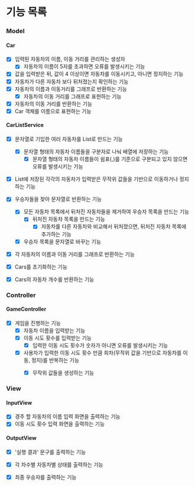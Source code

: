 # 기능 목록

### Model

#### Car
  + [x] 입력된 자동차의 이름, 이동 거리를 관리하는 생성자
      + [x] 자동차의 이름이 5자를 초과하면 오류를 발생시키는 기능
  + [x] 값을 입력받은 뒤, 값이 4 이상이면 자동차를 이동시키고, 아니면 정지하는 기능
  + [x] 자동차가 다른 자동차 보다 뒤처졌는지 확인하는 기능
  + [x] 자동차의 이름과 이동거리를 그래프로 반환하는 기능
    + [x] 자동차의 이동 거리를 그래프로 표현하는 기능
  + [x] 자동차의 이동 거리를 반환하는 기능
  + [X] Car 객체를 이름으로 표현하는 기능

#### CarListService
  + [x] 문자열로 기입한 여러 자동차를 List<Car>로 만드는 기능
    + [x] 문자열 형태의 자동차 이름들을 구분자로 나눠 배열에 저장하는 기능
      + [x] 문자열 형태의 자동차 이름들이 쉼표(,)를 기준으로 구분되고 있지 않으면 오류를 발생시키는 기능
  + [x] List에 저장된 각각의 자동차가 입력받은 무작위 값들을 기반으로 이동하거나 정지하는 기능
  + [x] 우승자들을 찾아 문자열로 반환하는 기능
    + [x] 모든 자동차 목록에서 뒤처진 자동차들을 제거하여 우승자 목록을 만드는 기능
      + [x] 뒤처진 자동차 목록을 만드는 기능
        + [x] 자동차를 다른 자동차와 비교해서 뒤처졌으면, 뒤처진 자동차 목록에 추가하는 기능
    + [x] 우승자 목록을 문자열로 바꾸는 기능
  + [x] 각 자동차의 이름과 이동 거리를 그래프로 반환하는 기능
  + [x] Cars를 초기화하는 기능
  + [x] Cars의 자동차 개수를 반환하는 기능


### Controller

#### GameController
  + [x] 게임을 진행하는 기능
    + [x] 자동차 이름을 입력받는 기능
    + [x] 이동 시도 횟수를 입력받는 기능
      + [x] 입력한 이동 시도 횟수가 숫자가 아니면 오류를 발생시키는 기능
    + [x] 사용자가 입력한 이동 시도 횟수 만큼 회차(무작위 값을 기반으로 자동차를 이동, 정지)를 반복하는 기능
      + [x] 무작위 값들을 생성하는 기능


### View

#### InputView
  + [x] 경주 할 자동차의 이름 입력 화면을 출력하는 기능
  + [x] 이동 시도 횟수 입력 화면을 출력하는 기능
    
#### OutputView
  + [X] '실행 결과' 문구를 출력하는 기능
  + [x] 각 차수별 자동차별 상태를 출력하는 기능
  + [x] 최종 우승자를 출력하는 기능
    
